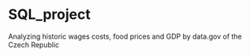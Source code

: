 # SQL_project
Analyzing historic wages costs, food prices and GDP by data.gov of the Czech Republic
